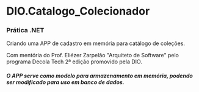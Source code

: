 # DIO.Catalogo_Colecionador

<h3>Prática .NET</h3>
Criando uma APP de cadastro em memória para catálogo de coleções.<br>

Com mentória do Prof. Eliézer Zarpelão "Arquiteto de Software" pelo programa Decola Tech 2ª edição promovido pela DIO.

<h5>O APP serve como modelo para armazenamento em memória, podendo ser modificado para uso em banco de dados.</h5>
